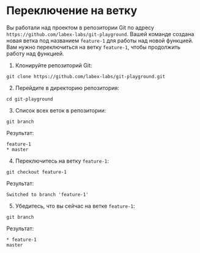 # Переключение на ветку

Вы работали над проектом в репозитории Git по адресу `https://github.com/labex-labs/git-playground`. Вашей команде создана новая ветка под названием `feature-1` для работы над новой функцией. Вам нужно переключиться на ветку `feature-1`, чтобы продолжить работу над функцией.

1. Клонируйте репозиторий Git:

```shell
git clone https://github.com/labex-labs/git-playground.git
```

2. Перейдите в директорию репозитория:

```shell
cd git-playground
```

3. Список всех веток в репозитории:

```shell
git branch
```

Результат:

```shell
feature-1
* master
```

4. Переключитесь на ветку `feature-1`:

```shell
git checkout feature-1
```

Результат:

```shell
Switched to branch 'feature-1'
```

5. Убедитесь, что вы сейчас на ветке `feature-1`:

```shell
git branch
```

Результат:

```shell
* feature-1
master
```
